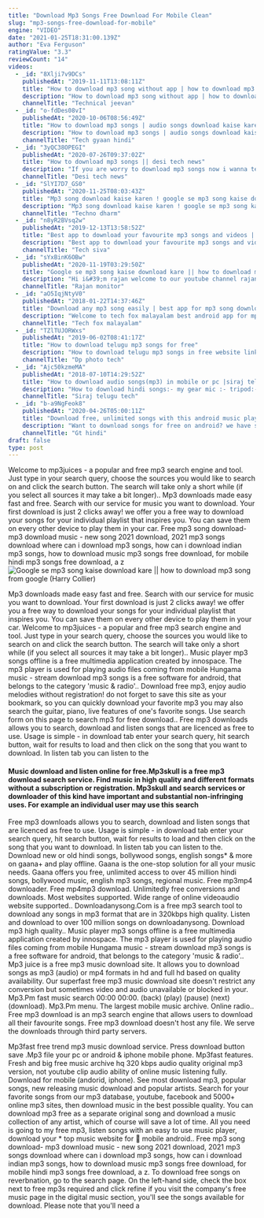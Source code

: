 ```yaml
---
title: "Download Mp3 Songs Free Download For Mobile Clean"
slug: "mp3-songs-free-download-for-mobile"
engine: "VIDEO"
date: "2021-01-25T18:31:00.139Z"
author: "Eva Ferguson"
ratingValue: "3.3"
reviewCount: "14"
videos:
  - _id: "8Xlji7v9DCs"
    publishedAt: "2019-11-11T13:08:11Z"
    title: "How to download mp3 song without app | how to download mp3 songs || mp3 song download kaise karen"
    description: "How to download mp3 song without app | how to download mp3 songs || mp3 song download kaise karen how to change whatsapp home screen"
    channelTitle: "Technical jeevan"
  - _id: "o-fdDes08vI"
    publishedAt: "2020-10-06T08:56:49Z"
    title: "How to download mp3 songs | audio songs download kaise kare? | phone se"
    description: "How to download mp3 songs | audio songs download kaise kare? | phone se namaskar dosto, mera naam hai kaushik tiwari aur aap dekh hai tech"
    channelTitle: "Tech gyaan hindi"
  - _id: "3yQC38OPEGI"
    publishedAt: "2020-07-26T09:37:02Z"
    title: "How to download mp3 songs || desi tech news"
    description: "If you are worry to download mp3 songs now i wanna tell you how to download free mp3 songs on android? mp3 download. You can download mp3 music"
    channelTitle: "Desi tech news"
  - _id: "SlYI7D7_GS0"
    publishedAt: "2020-11-25T08:03:43Z"
    title: "Mp3 song download kaise karen ! google se mp3 song kaise download kare ! how to download mp3 song"
    description: "Mp3 song download kaise karen ! google se mp3 song kaise download kare ! how to download mp3 song . Techno dharm , welcome to my youtube channel."
    channelTitle: "Techno dharm"
  - _id: "n8yR2BVsq2w"
    publishedAt: "2019-12-13T13:58:52Z"
    title: "Best app to download your favourite mp3 songs and videos | amazing music applications in 2019"
    description: "Best app to download your favourite mp3 songs and videos. Today, i present to you best and amazing music android applications in 2019. For more latest"
    channelTitle: "Tech siva"
  - _id: "sYxBinK6OBw"
    publishedAt: "2020-11-19T03:29:50Z"
    title: "Google se mp3 song kaise download kare || how to download mp3 song from google"
    description: "Hi i&#39;m rajan welcome to our youtube channel rajan monitor doston aaj ke is video me meine aapko bataye hai ki aap apne mobile se google ke help se mp3"
    channelTitle: "Rajan monitor"
  - _id: "aO5IqjNtyV0"
    publishedAt: "2018-01-22T14:37:46Z"
    title: "Download any mp3 song easily | best app for mp3 song download"
    description: "Welcome to tech fox malayalam best android app for mp3 song download nb : വീഡിയോയിൽ പറഞ്ഞിരിക്കുന്നവ ഡൗൺലോഡ്"
    channelTitle: "Tech fox malayalam"
  - _id: "TZlTUJORWxs"
    publishedAt: "2019-06-02T08:41:17Z"
    title: "How to download telugu mp3 songs for free"
    description: "How to download telugu mp3 songs in free website link:- how to download mp3 songs free and easy in telugu how to download telugu"
    channelTitle: "Dp photo tech"
  - _id: "Ajc50kzmeMA"
    publishedAt: "2018-07-10T14:29:52Z"
    title: "How to download audio songs(mp3) in mobile or pc |siraj telugutech |"
    description: "How to download hindi songs:- my gear mic :- tripod:- please subscribe to my"
    channelTitle: "Siraj telugu tech"
  - _id: "b-a9NgFeok8"
    publishedAt: "2020-04-26T05:00:11Z"
    title: "Download free, unlimited songs with this android music player | gt hindi"
    description: "Want to download songs for free on android? we have spotted the best android music player for you using which you can download and play unlimited songs"
    channelTitle: "Gt hindi"
draft: false
type: post
---
```


Welcome to mp3juices - a popular and free mp3 search engine and tool. Just type in your search query, choose the sources you would like to search on and click the search button. The search will take only a short while (if you select all sources it may take a bit longer).. Mp3 downloads made easy fast and free. Search with our service for music you want to download. Your first download is just 2 clicks away! we offer you a free way to download your songs for your individual playlist that inspires you. You can save them on every other device to play them in your car. Free mp3 song download- mp3 download music - new song 2021 download, 2021 mp3 songs download where can i download mp3 songs, how can i download indian mp3 songs, how to download music mp3 songs free download, for mobile hindi mp3 songs free download, a z
![Google se mp3 song kaise download kare || how to download mp3 song from google (Harry Collier)](https://i.ytimg.com/vi/sYxBinK6OBw/hqdefault.jpg "Google se mp3 song kaise download kare || how to download mp3 song from google (Verna Myers)")

Mp3 downloads made easy fast and free. Search with our service for music you want to download. Your first download is just 2 clicks away! we offer you a free way to download your songs for your individual playlist that inspires you. You can save them on every other device to play them in your car. Welcome to mp3juices - a popular and free mp3 search engine and tool. Just type in your search query, choose the sources you would like to search on and click the search button. The search will take only a short while (if you select all sources it may take a bit longer).. Music player mp3 songs offline is a free multimedia application created by innospace. The mp3 player is used for playing audio files coming from mobile Hungama music - stream download mp3 songs is a free software for android, that belongs to the category &#39;music &amp; radio&#39;.. Download free mp3, enjoy audio melodies without registration! do not forget to save this site as your bookmark, so you can quickly download your favorite mp3 you may also search the guitar, piano, live features of one&#39;s favorite songs. Use search form on this page to search mp3 for free download.. Free mp3 downloads allows you to search, download and listen songs that are licenced as free to use. Usage is simple - in download tab enter your search query, hit search button, wait for results to load and then click on the song that you want to download. In listen tab you can listen to the
<!--inArticleAds-->

<!--galleryOne-->

#### Music download and listen online for free.Mp3skull is a free mp3 download search service. Find music in high quality and different formats without a subscription or registration. Mp3skull and search services or downloader of this kind have important and substantial non-infringing uses. For example an individual user may use this search
<!--inArticleAds-->

<!--galleryTwo-->

Free mp3 downloads allows you to search, download and listen songs that are licenced as free to use. Usage is simple - in download tab enter your search query, hit search button, wait for results to load and then click on the song that you want to download. In listen tab you can listen to the. Download new or old hindi songs, bollywood songs, english songs* &amp; more on gaana+ and play offline. Gaana is the one-stop solution for all your music needs. Gaana offers you free, unlimited access to over 45 million hindi songs, bollywood music, english mp3 songs, regional music. Free mp3mp4 downloader. Free mp4mp3 download. Unlimitedly free conversions and downloads. Most websites supported. Wide range of online videoaudio website supported.. Downloadanysong.Com is a free mp3 search tool to download any songs in mp3 format that are in 320kbps high quality. Listen and download to over 100 million songs on downloadanysong. Download mp3 high quality.. Music player mp3 songs offline is a free multimedia application created by innospace. The mp3 player is used for playing audio files coming from mobile Hungama music - stream download mp3 songs is a free software for android, that belongs to the category &#39;music &amp; radio&#39;.. Mp3 juice is a free mp3 music download site. It allows you to download songs as mp3 (audio) or mp4 formats in hd and full hd based on quality availability. Our superfast free mp3 music download site doesn&#39;t restrict any conversion but sometimes video and audio unavailable or blocked in your. Mp3.Pm fast music search 00:00 00:00. (back) (play) (pause) (next) (download). Mp3.Pm menu. The largest mobile music archive. Online radio.. Free mp3 download is an mp3 search engine that allows users to download all their favourite songs. Free mp3 download doesn&#39;t host any file. We serve the downloads through third party servers.
<!--galleryThree-->

Mp3fast free trend mp3 music download service. Press download button save .Mp3 file your pc or android &amp; iphone mobile phone. Mp3fast features. Fresh and big free music archive hq 320 kbps audio quality original mp3 version, not youtube clip audio ability of online music listening fully. Download for mobile (andorid, iphone). See most download mp3, popular songs, new releasing music download and popular artists. Search for your favorite songs from our mp3 database, youtube, facebook and 5000+ online mp3 sites, then download music in the best possible quality. You can download mp3 free as a separate original song and download a music collection of any artist, which of course will save a lot of time. All you need is going to my free mp3, listen songs with an easy to use music player, download your * top music website for 📱 mobile android.. Free mp3 song download- mp3 download music - new song 2021 download, 2021 mp3 songs download where can i download mp3 songs, how can i download indian mp3 songs, how to download music mp3 songs free download, for mobile hindi mp3 songs free download, a z. To download free songs on reverbnation, go to the search page. On the left-hand side, check the box next to free mp3s required and click refine if you visit the company&#39;s free music page in the digital music section, you&#39;ll see the songs available for download. Please note that you&#39;ll need a